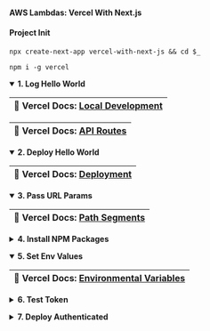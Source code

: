 #### AWS Lambdas: Vercel With Next.js  ####

<p></p>

#### Project Init ####

<p></p>

<pre><code>npx create-next-app vercel-with-next-js && cd $_</code></pre>

<p></p>

<pre><code>npm i -g vercel</code></pre>


<p></p>


<details open>
<summary><strong>1. Log Hello World</strong>
</summary>

<p></p>

<table>
  <thead>
    <tr><th>
      📖 Vercel Docs: <a href="https://vercel.com/docs/serverless-functions/introduction#path-segments">Local Development</a>
    </th></tr>
  </thead>
</table>

<p></p>

<table>
  <thead>
    <tr><th>
      📖 Vercel Docs: <a href="https://nextjs.org/docs/api-routes/introduction">API Routes</a>
    </th></tr>
  </thead>
</table>

<p></p>


</details>


<p></p>


<details open>
<summary><strong>2. Deploy Hello World</strong>
</summary>

<p></p>

<table>
  <thead>
    <tr><th>
      📖 Vercel Docs: <a href="https://nextjs.org/docs/deployment">Deployment</a>
    </th></tr>
  </thead>
</table>

<p></p>

</details>

<p></p>

<details open>
<summary><strong>3. Pass URL Params</strong>
</summary>

<p></p>

<table>
  <thead>
    <tr><th>
      📖 Vercel Docs: <a href="https://vercel.com/docs/serverless-functions/introduction#path-segments">Path Segments</a>
    </th></tr>
  </thead>
</table>

<p></p>


</details>


<p></p>


<details closed>
<summary><strong>4. Install NPM Packages</strong>
</summary>

<p></p>

<em>Details in progress.</em>

<p></p>

</details>

<p></p>


<details open>
<summary><strong>5. Set Env Values</strong>
</summary>

<p></p>

<table>
  <thead>
    <tr><th>
      📖 Vercel Docs: <a href="https://vercel.com/docs/environment-variables">Environmental Variables</a>
    </th></tr>
  </thead>
</table>

<p></p>

</details>

<p></p>


<details closed>
<summary><strong>6. Test Token</strong>
</summary>

<p></p>

<em>Details in progress.</em>

<p></p>

</details>

<p></p>


<details closed>
<summary><strong>7. Deploy Authenticated</strong>
</summary>

<p></p>

<em>Details in progress.</em>

<p></p>

</details>